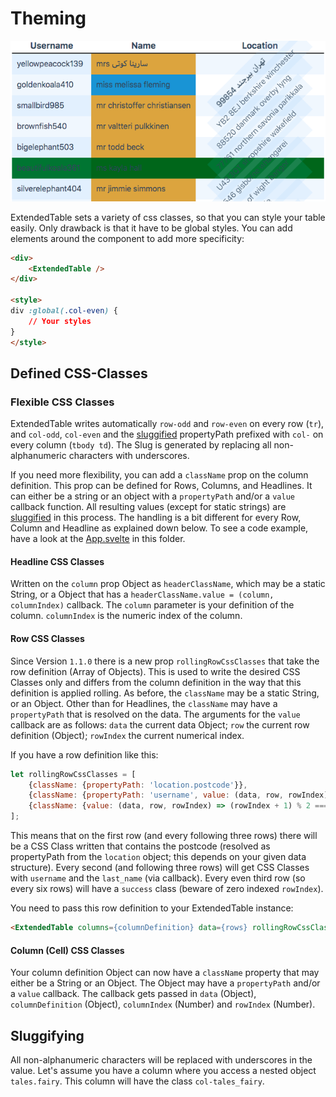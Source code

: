 # Theming

![](../../images/Theming.png)

ExtendedTable sets a variety of css classes, so that you can style your table easily. Only drawback is that it have to be global styles.
 You can add elements around the component to add more specificity:

```html 
<div>
    <ExtendedTable />
</div>

<style>
div :global(.col-even) {
    // Your styles
}
</style>
```

## Defined CSS-Classes

### Flexible CSS Classes

ExtendedTable writes automatically `row-odd` and `row-even` on every row (`tr`), and `col-odd`, `col-even` and the [sluggified](#sluggifying) propertyPath prefixed with `col-` on every column (`tbody td`). The Slug is generated by replacing all non-alphanumeric characters with underscores.

If you need more flexibility, you can add a `className` prop on the column definition. This prop can be defined for Rows, Columns, and Headlines. It can either be a string or an object with a `propertyPath` and/or a `value` callback function. All resulting values (except for static strings) are [sluggified](#sluggifying) in this process.
The handling is a bit different for every Row, Column and Headline as explained down below. To see a code example, have a look at the [App.svelte](App.svelte) in this folder.

#### Headline CSS Classes

Written on the `column` prop Object as `headerClassName`, which may be a static String, or a Object that has a `headerClassName.value = (column, columnIndex)` callback. The `column` parameter is your definition of the column. `columnIndex` is the numeric index of the column.

#### Row CSS Classes

Since Version `1.1.0` there is a new prop `rollingRowCssClasses` that take the row definition (Array of Objects). This is used to write the desired CSS Classes only and differs from the column definition in the way that this definition is applied rolling.
As before, the `className` may be a static String, or an Object. Other than for Headlines, the `className` may have a `propertyPath` that is resolved on the data.
The arguments for the `value` callback are as follows: `data` the current data Object; `row` the current row definition (Object); `rowIndex` the current numerical index.

If you have a row definition like this:
```javascript
let rollingRowCssClasses = [
    {className: {propertyPath: 'location.postcode'}},
    {className: {propertyPath: 'username', value: (data, row, rowIndex) => data.last_name}},
    {className: {value: (data, row, rowIndex) => (rowIndex + 1) % 2 === 0 ? 'success' : ''}},
];
```
This means that on the first row (and every following three rows) there will be a CSS Class written that contains the postcode (resolved as propertyPath from the `location` object; this depends on your given data structure).
Every second (and following three rows) will get CSS Classes with `username` and the `last_name` (via callback).
Every even third row (so every six rows) will have a `success` class (beware of zero indexed `rowIndex`).

You need to pass this row definition to your ExtendedTable instance:
```html
<ExtendedTable columns={columnDefinition} data={rows} rollingRowCssClasses={rollingRowCssClasses}></ExtendedTable>
```

#### Column (Cell) CSS Classes

Your column definition Object can now have a `className` property that may either be a String or an Object. The Object may have a `propertyPath` and/or a `value` callback. The callback gets passed in `data` (Object), `columnDefinition` (Object), `columnIndex` (Number) and `rowIndex` (Number).

## Sluggifying

All non-alphanumeric characters will be replaced with underscores in the value.
Let's assume you have a column where you access a nested object `tales.fairy`. This column will have the class `col-tales_fairy`.